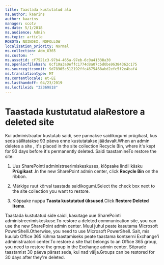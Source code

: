 ```yaml
---
title: Taastada kustutatud ala
ms.author: kaarins
author: kaarins
manager: scotv
ms.date: 5/1/2018
ms.audience: Admin
ms.topic: article
ROBOTS: NOINDEX, NOFOLLOW
localization_priority: Normal
ms.collection: Adm_O365
ms.custom: ''
ms.assetid: cf7521c3-97b4-465a-97eb-6c0a41338a30
ms.openlocfilehash: 0cf10a3a0effc1774d8a07c5d0be96384362c175
ms.sourcegitcommit: 9d78905c512192ffc4675468abd2efc5f2e4baf4
ms.translationtype: MT
ms.contentlocale: et-EE
ms.lasthandoff: 04/23/2019
ms.locfileid: "32369818"
---
```

# <a name="restore-a-deleted-site"></a><span data-ttu-id="f45af-102">Taastada kustutatud ala</span><span class="sxs-lookup"><span data-stu-id="f45af-102">Restore a deleted site</span></span>

<span data-ttu-id="f45af-103">Kui administraator kustutab saidi, see pannakse saidikogumi prügikast, kus seda säilitatakse 93 päeva enne kustutatakse jäädavalt.</span><span class="sxs-lookup"><span data-stu-id="f45af-103">When an admin deletes a site , it's placed in the site collection Recycle Bin, where it's kept for 93 days before it's permanently deleted.</span></span> <span data-ttu-id="f45af-104">Saidi taastamine</span><span class="sxs-lookup"><span data-stu-id="f45af-104">To restore the site:</span></span>
  
1. <span data-ttu-id="f45af-105">Uus SharePointi administreerimiskeskuses, klõpsake lindil käsku **Prügikast** .</span><span class="sxs-lookup"><span data-stu-id="f45af-105">In the new SharePoint admin center, click **Recycle Bin** on the ribbon.</span></span> 
    
2. <span data-ttu-id="f45af-106">Märkige ruut kõrval taastada saidikogumi.</span><span class="sxs-lookup"><span data-stu-id="f45af-106">Select the check box next to the site collection you want to restore.</span></span>
    
3. <span data-ttu-id="f45af-107">Klõpsake nuppu **Taasta kustutatud üksused**.</span><span class="sxs-lookup"><span data-stu-id="f45af-107">Click **Restore Deleted Items**.</span></span>
    
<span data-ttu-id="f45af-108">Taastada kustutatud side saidi, kasutage uue SharePointi administreerimiskeskuse.</span><span class="sxs-lookup"><span data-stu-id="f45af-108">To restore a deleted communication site, you can use the new SharePoint admin center.</span></span> <span data-ttu-id="f45af-109">Muul juhul peate kasutama Microsoft PowerShelli.</span><span class="sxs-lookup"><span data-stu-id="f45af-109">Otherwise, you need to use Microsoft PowerShell.</span></span> <span data-ttu-id="f45af-110">Sait, mis kuulub Office 365 rühma taastamiseks peate taastama kontserni Exchange'i administraatori center.</span><span class="sxs-lookup"><span data-stu-id="f45af-110">To restore a site that belongs to an Office 365 group, you need to restore the group in the Exchange admin center.</span></span> <span data-ttu-id="f45af-111">Sõprade taastamist 30 päeva pärast seda, kui nad välja.</span><span class="sxs-lookup"><span data-stu-id="f45af-111">Groups can be restored for 30 days after they're deleted.</span></span>
  

